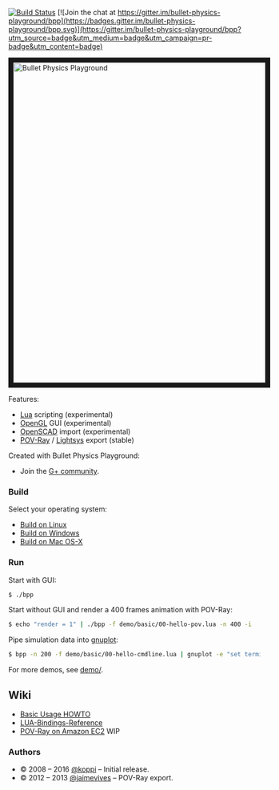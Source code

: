 [![Build Status](https://travis-ci.org/bullet-physics-playground/bpp.svg?branch=master)](https://travis-ci.org/bullet-physics-playground/bpp) [![Join the chat at https://gitter.im/bullet-physics-playground/bpp](https://badges.gitter.im/bullet-physics-playground/bpp.svg)](https://gitter.im/bullet-physics-playground/bpp?utm_source=badge&utm_medium=badge&utm_campaign=pr-badge&utm_content=badge)

<a
href="https://www.youtube.com/watch?v=IwdbtfiEo0A&list=PL-OhsevLGGI2bFpOqzqnWsGILh9a5YkDr&index=1" target="_blank"><img src="http://img.youtube.com/vi/IwdbtfiEo0A/0.jpg" alt="Bullet Physics Playground" width="640" border="10" /></a>

Features:

* [Lua](https://www.lua.org/) scripting   (experimental)
* [OpenGL](https://www.opengl.org/) GUI      (experimental)
* [OpenSCAD](http://www.openscad.org/) import (experimental)
* [POV-Ray](http://www.povray.org/) / [Lightsys](http://www.ignorancia.org/en/index.php?page=Lightsys) export (stable)

Created with Bullet Physics Playground:

* Join the [G+ community](https://plus.google.com/communities/118046861018657351607).

### Build

Select your operating system:

 * [Build on Linux](https://github.com/bullet-physics-playground/bpp/wiki/Build-on-Linux)
 * [Build on Windows](https://github.com/bullet-physics-playground/bpp/wiki/Build-on-Windows)
 * [Build on Mac OS-X](https://github.com/bullet-physics-playground/bpp/wiki/Build-on-Mac-OS-X)

### Run

Start with GUI:
```bash
$ ./bpp
```

Start without GUI and render a 400 frames animation with POV-Ray:
```bash
$ echo "render = 1" | ./bpp -f demo/basic/00-hello-pov.lua -n 400 -i
```

Pipe simulation data into [gnuplot](https://en.wikipedia.org/wiki/Gnuplot):
```bash
$ bpp -n 200 -f demo/basic/00-hello-cmdline.lua | gnuplot -e "set terminal dumb; plot for[col=3:3] '/dev/stdin' using 1:col title columnheader(col) with lines"
```

For more demos, see [demo/](https://github.com/bullet-physics-playground/bpp/tree/master/demo).

## Wiki

* [Basic Usage HOWTO](https://github.com/bullet-physics-playground/bpp/wiki/Basic-Usage-HOWTO)
* [LUA-Bindings-Reference](https://github.com/bullet-physics-playground/bpp/wiki/LUA-Bindings-Reference)
* [POV-Ray on Amazon EC2](https://github.com/bullet-physics-playground/bpp/wiki/POV%E2%80%93Ray-on-Amazon-EC2) WIP

### Authors

* © 2008 – 2016 [@koppi](https://github.com/koppi) – Initial release.
* © 2012 – 2013 [@jaimevives](https://github.com/jaimevives) – POV-Ray export.
